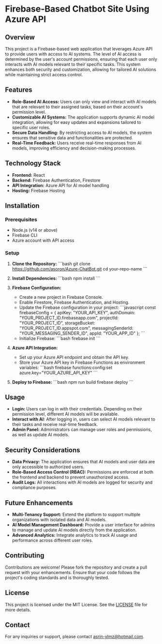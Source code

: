 
# Firebase-Based Chatbot Site Using Azure API

## Overview

This project is a Firebase-based web application that leverages Azure API to provide users with access to AI systems. The level of AI access is determined by the user's account permissions, ensuring that each user only interacts with AI models relevant to their specific tasks. This system enhances both security and customization, allowing for tailored AI solutions while maintaining strict access control.

## Features

- **Role-Based AI Access:** Users can only view and interact with AI models that are relevant to their assigned tasks, based on their account's permission level.
- **Customizable AI Systems:** The application supports dynamic AI model integration, allowing for easy updates and expansions tailored to specific user roles.
- **Secure Data Handling:** By restricting access to AI models, the system ensures that sensitive data and functionalities are protected.
- **Real-Time Feedback:** Users receive real-time responses from AI models, improving efficiency and decision-making processes.

## Technology Stack

- **Frontend:** React
- **Backend:** Firebase Authentication, Firestore
- **API Integration:** Azure API for AI model handling
- **Hosting:** Firebase Hosting

## Installation

### Prerequisites

- Node.js (v14 or above)
- Firebase CLI
- Azure account with API access

### Setup

1. **Clone the Repository:**
   \`\`\`bash
   git clone https://github.com/asoron/Azure-ChatBot.git
   cd your-repo-name
   \`\`\`

2. **Install Dependencies:**
   \`\`\`bash
   npm install
   \`\`\`

3. **Firebase Configuration:**
   - Create a new project in Firebase Console.
   - Enable Firestore, Firebase Authentication, and Hosting.
   - Update the Firebase configuration in your project:
     \`\`\`javascript
     const firebaseConfig = {
       apiKey: "YOUR_API_KEY",
       authDomain: "YOUR_PROJECT_ID.firebaseapp.com",
       projectId: "YOUR_PROJECT_ID",
       storageBucket: "YOUR_PROJECT_ID.appspot.com",
       messagingSenderId: "YOUR_MESSAGING_SENDER_ID",
       appId: "YOUR_APP_ID"
     };
     \`\`\`
   - Initialize Firebase:
     \`\`\`bash
     firebase init
     \`\`\`

4. **Azure API Integration:**
   - Set up your Azure API endpoint and obtain the API key.
   - Store your Azure API key in Firebase Functions as environment variables:
     \`\`\`bash
     firebase functions:config:set azure.key="YOUR_AZURE_API_KEY"
     \`\`\`

5. **Deploy to Firebase:**
   \`\`\`bash
   npm run build
   firebase deploy
   \`\`\`

## Usage

- **Login:** Users can log in with their credentials. Depending on their permission level, different AI models will be available.
- **Interact with AI:** After logging in, users can select AI models relevant to their tasks and receive real-time feedback.
- **Admin Panel:** Administrators can manage user roles and permissions, as well as update AI models.

## Security Considerations

- **Data Privacy:** The application ensures that AI models and user data are only accessible to authorized users.
- **Role-Based Access Control (RBAC):** Permissions are enforced at both the frontend and backend to prevent unauthorized access.
- **Audit Logs:** All interactions with AI models are logged for security and compliance purposes.

## Future Enhancements

- **Multi-Tenancy Support:** Extend the platform to support multiple organizations with isolated data and AI models.
- **AI Model Management Dashboard:** Provide a user interface for admins to manage and update AI models directly from the application.
- **Advanced Analytics:** Integrate analytics to track AI usage and performance across different user roles.

## Contributing

Contributions are welcome! Please fork the repository and create a pull request with your enhancements. Ensure that your code follows the project's coding standards and is thoroughly tested.

## License

This project is licensed under the MIT License. See the [LICENSE](LICENSE) file for more details.

## Contact

For any inquiries or support, please contact [asrin-ylmz@hotmail.com](mailto:asrin-ylmz@hotmail.com).
